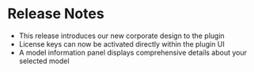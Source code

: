 # Release Notes

- This release introduces our new corporate design to the plugin
- License keys can now be activated directly within the plugin UI
- A model information panel displays comprehensive details about your selected model
